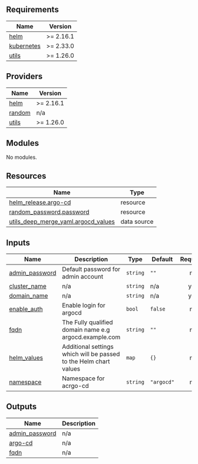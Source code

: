 <!-- BEGIN_TF_DOCS -->
## Requirements

| Name | Version |
|------|---------|
| <a name="requirement_helm"></a> [helm](#requirement\_helm) | >= 2.16.1 |
| <a name="requirement_kubernetes"></a> [kubernetes](#requirement\_kubernetes) | >= 2.33.0 |
| <a name="requirement_utils"></a> [utils](#requirement\_utils) | >= 1.26.0 |

## Providers

| Name | Version |
|------|---------|
| <a name="provider_helm"></a> [helm](#provider\_helm) | >= 2.16.1 |
| <a name="provider_random"></a> [random](#provider\_random) | n/a |
| <a name="provider_utils"></a> [utils](#provider\_utils) | >= 1.26.0 |

## Modules

No modules.

## Resources

| Name | Type |
|------|------|
| [helm_release.argo-cd](https://registry.terraform.io/providers/hashicorp/helm/latest/docs/resources/release) | resource |
| [random_password.password](https://registry.terraform.io/providers/hashicorp/random/latest/docs/resources/password) | resource |
| [utils_deep_merge_yaml.argocd_values](https://registry.terraform.io/providers/cloudposse/utils/latest/docs/data-sources/deep_merge_yaml) | data source |

## Inputs

| Name | Description | Type | Default | Required |
|------|-------------|------|---------|:--------:|
| <a name="input_admin_password"></a> [admin\_password](#input\_admin\_password) | Default password for admin account | `string` | `""` | no |
| <a name="input_cluster_name"></a> [cluster\_name](#input\_cluster\_name) | n/a | `string` | n/a | yes |
| <a name="input_domain_name"></a> [domain\_name](#input\_domain\_name) | n/a | `string` | n/a | yes |
| <a name="input_enable_auth"></a> [enable\_auth](#input\_enable\_auth) | Enable login for argocd | `bool` | `false` | no |
| <a name="input_fqdn"></a> [fqdn](#input\_fqdn) | The Fully qualified domain name e.g argocd.example.com | `string` | `""` | no |
| <a name="input_helm_values"></a> [helm\_values](#input\_helm\_values) | Additional settings which will be passed to the Helm chart values | `map` | `{}` | no |
| <a name="input_namespace"></a> [namespace](#input\_namespace) | Namespace for acrgo-cd | `string` | `"argocd"` | no |

## Outputs

| Name | Description |
|------|-------------|
| <a name="output_admin_password"></a> [admin\_password](#output\_admin\_password) | n/a |
| <a name="output_argo-cd"></a> [argo-cd](#output\_argo-cd) | n/a |
| <a name="output_fqdn"></a> [fqdn](#output\_fqdn) | n/a |
<!-- END_TF_DOCS -->
